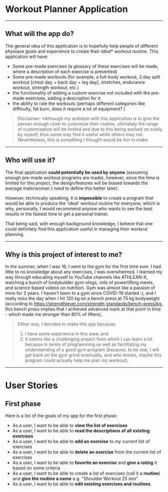 # Workout Planner Application

---

## What will the app do?

The general idea of this application is to hopefully help people of different physique goals and experience to create
their *ideal** workout routine. This application will have:

* Some pre-made exercises (a glossary of these exercises will be made, where a description of each exercise is
  presented)
* Some pre-made workouts (for example, a full-body workout, 3 day split workout [chest day + back day + leg day],
  stretches, endurance workout, strength workout, etc.)
* the functionality of adding a custom exercise not included with the pre-made exercises, adding a description for it.
* the ability to rate the workouts (perhaps different categories like difficulty, fat burn, does it require a lot of
  equipment? )

> Disclaimer:
> *Although my ambition with this application is to give the person enough room to customize their routine, ultimately the range of customization will be limited and due to this being worked on solely by myself, thus some may find it useful while others may not. Nevertheless, this is something I thought would be fun to make.

---

## Who will use it?

The final application **could potentially be used by anyone** (assuming enough pre-made workout programs are made),
however, since the time is limited for this project, the design/features will be biased towards the average male/woman (
need to define this better later).

However, technically speaking, it is **impossible** to create a program that would be able to produce the 'ideal'
workout routine for everyone, which is why, personally, I would recommend anyone who wants to see the best results in
the fastest time to get a personal trainer.

That being said, with enough background knowledge, I believe that one could definitely find this application useful in
managing their workout planning.

---

## Why is this project of interest to me?

In the summer, when I was 16, I went to the gym for the first time ever. I had little to no knowledge about any
exercises, I was overwhelmed. I learned my way through educating myself to YouTube channels like ATHLEAN-X, watching a
bunch of bodybuilder gym-vlogs, vids of powerlifting meets, and science based videos on nutrition. Gym was almost like a
passion of mine for 2 years. I haven't been to a gym since COVID-19 started :(, and I really miss the day when I hit 120
kg on a bench press at 75 kg bodyweight (according to https://strengthlevel.com/strength-standards/bench-press/kg, this
bench press implies that I achieved advanced mark at that point in time - which made me stronger than 80% of lifters).

> Either way, I decided to make this app because:
>1. I have some experience in this area; and
>2. It seems like a challenging project from which I can learn a lot because in terms of programming as well as facilitating my understanding of a good gym program (because, to be real, I will get back on the gym grind eventually, and who knows, maybe this program could actually help me plan my workout).

---

# User Stories

## First phase

Here is a list of the goals of my app for the first phase:

- As a user, I want to be able to **view the list of exercises**
- As a user, I want to be able to **read the descriptions of all existing exercises**
- As a user, I want to be able to **add an exercise** to my current list of exercises
- As a user, I want to be able to **delete an exercise** from the current list of exercises
- As a user, I want to be able to **favorite an exercise** and **give a rating** it based on some criteria
- As a user, I want to be able to create a list of exercises (call it a **routine**) and **give the routine a name** 
e.g. "Shoulder Workout 25 min"
- As a user, I want to be able to **edit existing exercises and routines**.